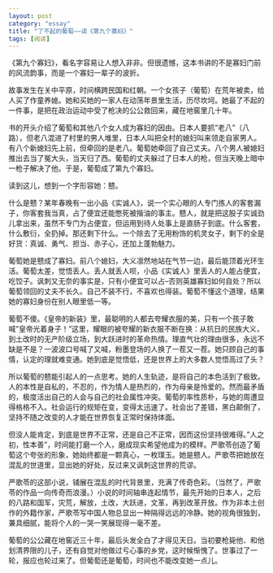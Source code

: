 ```yaml
---
layout: post   
category: "essay"   
title: "了不起的葡萄——读《第九个寡妇》"   
tags: [阅读]   
---
```


《第九个寡妇》，看名字容易让人想入非非。但很遗憾，这本书讲的不是寡妇门前的风流韵事，而是一个寡妇一辈子的波折。

故事发生在关中平原，时间横跨民国和红朝。一个女孩子（葡萄）在荒年被卖，给人买了作童养媳。她和买她的一家人在动荡年景里生活，历尽坎坷。她最了不起的一件事，是把在政治运动中受了枪决的公公救回来，藏在地窖里几十年。

书的开头介绍了葡萄和其他八个女人成为寡妇的因由。日本人要抓”老八”（八路），但老八混进了村里的男人堆里，日本人叫把全村的媳妇叫来领走自家男人。有八个新媳妇先上前，但牵回的是老八。葡萄她牵回了自己丈夫。八个男人被媳妇推出去当了冤大头，当天归了西。葡萄的丈夫躲过了日本人的枪，但当天晚上暗中一枪子解决了他。于是，葡萄成了第九个寡妇。

读到这儿，想到一个字形容她：戆。

什么是戆？某年春晚有一出小品《实诚人》，说一个实心眼的人专门拣人的客套漏子，你客套我当真，占了便宜还能憋死被揩油的事主。戆人，就是把这股子实诚劲儿拿出来，虽然不专门为占便宜，但运用到待人处事上是直肠子到底。什么客套，什么敷衍，全扔掉。那还剩下什么。一个除去了无用粉饰的机灵女子，剩下的全是好货：真诚、勇气、担当、赤子心，还加上蓬勃魅力。

葡萄她是戆成了寡妇。前八个媳妇，大义凛然地站在气节一边，最后能顶着光环生活。葡萄太差，觉悟丢人。丢人就丢人呗，小品《实诚人》里丢人的人能占便宜，吃饺子。讽刺又无奈的事实是，只有小便宜可以占–否则英雄寡妇如何自处？所以葡萄领回的丈夫不长久。自己不装不行，不喜欢也得装。葡萄不懂这个道理，结果她的寡妇身份在别人眼里低一等。

葡萄不傻。《皇帝的新装》里，最聪明的人都去夸耀衣服的美，只有一个孩子敢喊”皇帝光着身子！”这里，耀眼的被夸耀的新衣服不断在换：从抗日的民族大义，到土改时的无产阶级立场，到大跃进时的革命热情。理直气壮的理由很多，永远不缺是不是？一波波口号喊了又喊，粉墨登场的人换了一茬又一茬。她只顾自己的事情，认定的理就难变通。她到底是觉悟低，还是世界上的大多数人觉悟高过了头？

所以葡萄的戆能引起人的一点思考。她的人生轨迹，是将自己的本色活到了极致。人的本性是自私的，不忍的，作为情人是热烈的，作为母亲是怜爱的。然而最矛盾的，极度活出自己的人会与自己的社会属性冲突。葡萄的率性质朴，与她的周遭显得格格不入。社会运行的规矩在变，变得太迅速了。社会出了差错，黑白颠倒了，坚持不随之改变的人才能在世界恢复正常时保持体面。

但没人能肯定，到底是世界不正常，还是自己不正常，因而这份坚持很难得。”人之初，性本善”，时间能打磨一个人，磨成现实希望他成为的模样。严歌苓创造了葡萄这个夸张的形象，她始终都是一颗真心，一枚璞玉。她是戆人。严歌苓把她放在混乱的世道里，显出她的好处，反过来又讽刺这世界的荒谬。

严歌苓的这部小说，铺展在混乱的时代背景里，充满了传奇色彩。（当然了，严歌苓的作品一向传奇而浪漫。）小说的时间轴串连起情节，最先开始的日本人，之后的八路和国军，灾荒，解放，土改，大跃进，文革，再到改革开放。作为非本土创作的外籍作家，严歌苓写中国人物总显出一种隔得远远的冷静。她的视角很独到，兼具细腻，能将个人的一哭一笑展现得一毫不差。

葡萄的公公藏在地窖近三十年，最后头发全白了才得见天日。当初要枪毙他、和他划清界限的儿子，还有自觉对他做过亏心事的乡党，这时候惭愧了。世事过了一轮，报应也轮过来了。但葡萄还是葡萄，时间也不能改变她一点儿。
